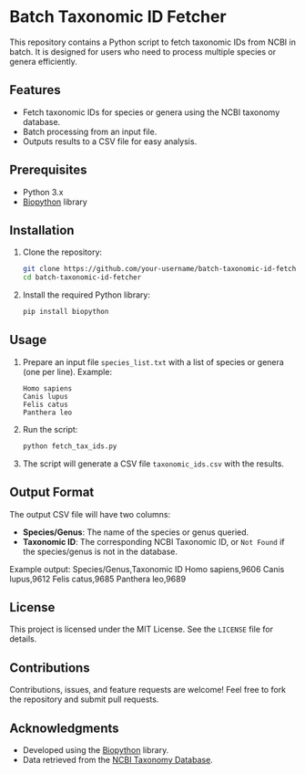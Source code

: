 # Batch Taxonomic ID Fetcher

This repository contains a Python script to fetch taxonomic IDs from NCBI in batch. It is designed for users who need to process multiple species or genera efficiently.

## Features
- Fetch taxonomic IDs for species or genera using the NCBI taxonomy database.
- Batch processing from an input file.
- Outputs results to a CSV file for easy analysis.

## Prerequisites
- Python 3.x
- [Biopython](https://biopython.org/) library

## Installation
1. Clone the repository:
   ```bash
   git clone https://github.com/your-username/batch-taxonomic-id-fetcher.git
   cd batch-taxonomic-id-fetcher
   ```
2. Install the required Python library:
   ```bash
   pip install biopython
   ```

## Usage
1. Prepare an input file `species_list.txt` with a list of species or genera (one per line). Example:
   ```
   Homo sapiens
   Canis lupus
   Felis catus
   Panthera leo
   ```
2. Run the script:
   ```bash
   python fetch_tax_ids.py
   ```
3. The script will generate a CSV file `taxonomic_ids.csv` with the results.

## Output Format
The output CSV file will have two columns:
- **Species/Genus**: The name of the species or genus queried.
- **Taxonomic ID**: The corresponding NCBI Taxonomic ID, or `Not Found` if the species/genus is not in the database.

Example output:
Species/Genus,Taxonomic ID Homo sapiens,9606 Canis lupus,9612 Felis catus,9685 Panthera leo,9689


## License
This project is licensed under the MIT License. See the `LICENSE` file for details.

## Contributions
Contributions, issues, and feature requests are welcome! Feel free to fork the repository and submit pull requests.

## Acknowledgments
- Developed using the [Biopython](https://biopython.org/) library.
- Data retrieved from the [NCBI Taxonomy Database](https://www.ncbi.nlm.nih.gov/taxonomy).

